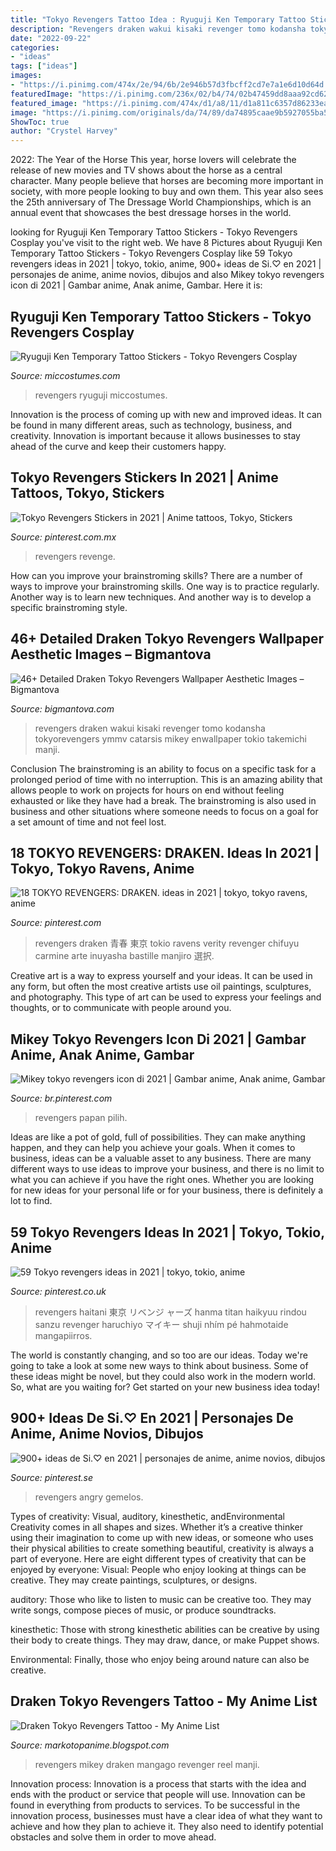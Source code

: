 ```yaml
---
title: "Tokyo Revengers Tattoo Idea : Ryuguji Ken Temporary Tattoo Stickers"
description: "Revengers draken wakui kisaki revenger tomo kodansha tokyorevengers ymmv catarsis mikey enwallpaper tokio takemichi manji"
date: "2022-09-22"
categories:
- "ideas"
tags: ["ideas"]
images:
- "https://i.pinimg.com/474x/2e/94/6b/2e946b57d3fbcff2cd7e7a1e6d10d64d.jpg"
featuredImage: "https://i.pinimg.com/236x/02/b4/74/02b47459dd8aaa92cd622a72eda4cffb.jpg?nii=t"
featured_image: "https://i.pinimg.com/474x/d1/a8/11/d1a811c6357d86233eaf816a4f50dcba.jpg"
image: "https://i.pinimg.com/originals/da/74/89/da74895caae9b5927055ba5215d54046.jpg"
ShowToc: true
author: "Crystel Harvey"
---
```



2022: The Year of the Horse
This year, horse lovers will celebrate the release of new movies and TV shows about the horse as a central character. Many people believe that horses are becoming more important in society, with more people looking to buy and own them. This year also sees the 25th anniversary of The Dressage World Championships, which is an annual event that showcases the best dressage horses in the world.

	

		
looking for Ryuguji Ken Temporary Tattoo Stickers - Tokyo Revengers Cosplay you've visit to the right web. We have 8 Pictures about Ryuguji Ken Temporary Tattoo Stickers - Tokyo Revengers Cosplay like 59 Tokyo revengers ideas in 2021 | tokyo, tokio, anime, 900+ ideas de Si.♡ en 2021 | personajes de anime, anime novios, dibujos and also Mikey tokyo revengers icon di 2021 | Gambar anime, Anak anime, Gambar. Here it is:
		
    
## Ryuguji Ken Temporary Tattoo Stickers - Tokyo Revengers Cosplay

<img loading=lazy src="https://www.miccostumes.com/images/path-products/image-ATR108T01.jpg/&amp;width=1200&amp;height=1200&amp;original=77s8AgZSGN6A&amp;a.jpg" onerror="this.onerror=null;this.src='https://tse3.mm.bing.net/th?id=OIP.7rnGUvRlofM-pDcdb9oXRwHaK3&amp;pid=15.1';" alt="Ryuguji Ken Temporary Tattoo Stickers - Tokyo Revengers Cosplay">

_Source: miccostumes.com_

>revengers ryuguji miccostumes. 

	

Innovation is the process of coming up with new and improved ideas. It can be found in many different areas, such as technology, business, and creativity. Innovation is important because it allows businesses to stay ahead of the curve and keep their customers happy.

    
## Tokyo Revengers Stickers In 2021 | Anime Tattoos, Tokyo, Stickers

<img loading=lazy src="https://i.pinimg.com/236x/02/b4/74/02b47459dd8aaa92cd622a72eda4cffb.jpg?nii=t" onerror="this.onerror=null;this.src='https://tse3.mm.bing.net/th?id=OIP.OGFazKDTBiR9TyZE88rh5QAAAA&amp;pid=15.1';" alt="Tokyo Revengers Stickers in 2021 | Anime tattoos, Tokyo, Stickers">

_Source: pinterest.com.mx_

>revengers revenge. 

	

How can you improve your brainstroming skills?
There are a number of ways to improve your brainstroming skills. One way is to practice regularly. Another way is to learn new techniques. And another way is to develop a specific brainstroming style.

    
## 46+ Detailed Draken Tokyo Revengers Wallpaper Aesthetic Images – Bigmantova

<img loading=lazy src="https://i.pinimg.com/originals/a6/f1/3d/a6f13d12932ce45f01e85f7a181ff03b.jpg" onerror="this.onerror=null;this.src='https://tse1.mm.bing.net/th?id=OIP.PXpUjTJ_L0rX3banuBsGJwHaLH&amp;pid=15.1';" alt="46+ Detailed Draken Tokyo Revengers Wallpaper Aesthetic Images – Bigmantova">

_Source: bigmantova.com_

>revengers draken wakui kisaki revenger tomo kodansha tokyorevengers ymmv catarsis mikey enwallpaper tokio takemichi manji. 

	

Conclusion
The brainstroming is an ability to focus on a specific task for a prolonged period of time with no interruption. This is an amazing ability that allows people to work on projects for hours on end without feeling exhausted or like they have had a break. The brainstroming is also used in business and other situations where someone needs to focus on a goal for a set amount of time and not feel lost.

    
## 18 TOKYO REVENGERS: DRAKEN. Ideas In 2021 | Tokyo, Tokyo Ravens, Anime

<img loading=lazy src="https://i.pinimg.com/474x/2e/94/6b/2e946b57d3fbcff2cd7e7a1e6d10d64d.jpg" onerror="this.onerror=null;this.src='https://tse3.mm.bing.net/th?id=OIP.aUTB00lzZz_93-wwqaLBdAAAAA&amp;pid=15.1';" alt="18 TOKYO REVENGERS: DRAKEN. ideas in 2021 | tokyo, tokyo ravens, anime">

_Source: pinterest.com_

>revengers draken 青春 東京 tokio ravens verity revenger chifuyu carmine arte inuyasha bastille manjiro 選択. 

	

Creative art is a way to express yourself and your ideas. It can be used in any form, but often the most creative artists use oil paintings, sculptures, and photography. This type of art can be used to express your feelings and thoughts, or to communicate with people around you.

    
## Mikey Tokyo Revengers Icon Di 2021 | Gambar Anime, Anak Anime, Gambar

<img loading=lazy src="https://i.pinimg.com/736x/15/9c/da/159cda338a00087134e82dd5f74a759f.jpg" onerror="this.onerror=null;this.src='https://tse2.mm.bing.net/th?id=OIP.j10GkgrhgQQlxlx1MdmybQHaHa&amp;pid=15.1';" alt="Mikey tokyo revengers icon di 2021 | Gambar anime, Anak anime, Gambar">

_Source: br.pinterest.com_

>revengers papan pilih. 

	

Ideas are like a pot of gold, full of possibilities. They can make anything happen, and they can help you achieve your goals. When it comes to business, ideas can be a valuable asset to any business. There are many different ways to use ideas to improve your business, and there is no limit to what you can achieve if you have the right ones. Whether you are looking for new ideas for your personal life or for your business, there is definitely a lot to find.

    
## 59 Tokyo Revengers Ideas In 2021 | Tokyo, Tokio, Anime

<img loading=lazy src="https://i.pinimg.com/474x/c9/4a/a5/c94aa56e70a7a65437933ed41a53187f.jpg" onerror="this.onerror=null;this.src='https://tse4.mm.bing.net/th?id=OIP.PBrbB_8Hu00SRdbez3f_LAAAAA&amp;pid=15.1';" alt="59 Tokyo revengers ideas in 2021 | tokyo, tokio, anime">

_Source: pinterest.co.uk_

>revengers haitani 東京 リベンジ ャーズ hanma titan haikyuu rindou sanzu revenger haruchiyo マイキー shuji nhím pé hahmotaide mangapiirros. 

	

The world is constantly changing, and so too are our ideas. Today we're going to take a look at some new ways to think about business. Some of these ideas might be novel, but they could also work in the modern world. So, what are you waiting for? Get started on your new business idea today!

    
## 900+ Ideas De Si.♡ En 2021 | Personajes De Anime, Anime Novios, Dibujos

<img loading=lazy src="https://i.pinimg.com/474x/d1/a8/11/d1a811c6357d86233eaf816a4f50dcba.jpg" onerror="this.onerror=null;this.src='https://tse2.mm.bing.net/th?id=OIP.gv6ybVWbt-6UWm-u4J0mTAAAAA&amp;pid=15.1';" alt="900+ ideas de Si.♡ en 2021 | personajes de anime, anime novios, dibujos">

_Source: pinterest.se_

>revengers angry gemelos. 

	

Types of creativity: Visual, auditory, kinesthetic, andEnvironmental
Creativity comes in all shapes and sizes. Whether it’s a creative thinker using their imagination to come up with new ideas, or someone who uses their physical abilities to create something beautiful, creativity is always a part of everyone. Here are eight different types of creativity that can be enjoyed by everyone: 
Visual: People who enjoy looking at things can be creative. They may create paintings, sculptures, or designs.

 auditory: Those who like to listen to music can be creative too. They may write songs, compose pieces of music, or produce soundtracks.

kinesthetic: Those with strong kinesthetic abilities can be creative by using their body to create things. They may draw, dance, or make Puppet shows.

Environmental: Finally, those who enjoy being around nature can also be creative.

    
## Draken Tokyo Revengers Tattoo - My Anime List

<img loading=lazy src="https://i.pinimg.com/originals/da/74/89/da74895caae9b5927055ba5215d54046.jpg" onerror="this.onerror=null;this.src='https://tse4.mm.bing.net/th?id=OIP.-q6JIc2Vw0sZmiwt3f3CQwHaKi&amp;pid=15.1';" alt="Draken Tokyo Revengers Tattoo - My Anime List">

_Source: markotopanime.blogspot.com_

>revengers mikey draken mangago revenger reel manji. 

	

Innovation process:
Innovation is a process that starts with the idea and ends with the product or service that people will use. Innovation can be found in everything from products to services. To be successful in the innovation process, businesses must have a clear idea of what they want to achieve and how they plan to achieve it. They also need to identify potential obstacles and solve them in order to move ahead.

